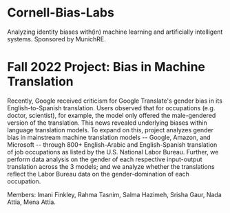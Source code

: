 # Cornell-Bias-Labs
Analyzing identity biases with(in) machine learning and artificially intelligent systems. Sponsored by MunichRE.

# Fall 2022 Project: Bias in Machine Translation
Recently, Google received criticism for Google Translate's gender bias in its English-to-Spanish translation. Users observed that for occupations (e.g. doctor, scientist), for example, the model only offered the male-gendered version of the translation. This news revealed underlying biases within language translation models. To expand on this, project analyzes gender bias in mainstream machine translation models -- Google, Amazon, and Microsoft -- through 800+ English-Arabic and English-Spanish translation of job occupations as listed by the U.S. National Labor Bureau. Further, we perform data analysis on the gender of each respective input-output translation across the 3 models; and we analyze whether the translations reflect the Labor Bureau data on the gender-domination of each occupation.

Members: Imani Finkley, Rahma Tasnim, Salma Hazimeh, Srisha Gaur, Nada Attia, Mena Attia.
